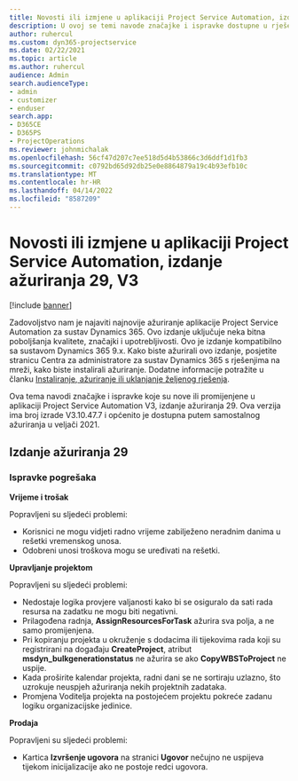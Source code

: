 ```yaml
---
title: Novosti ili izmjene u aplikaciji Project Service Automation, izdanje ažuriranja 29, V3
description: U ovoj se temi navode značajke i ispravke dostupne u rješenju Project Service Automation, izdanje ažuriranja 29, V3.
author: ruhercul
ms.custom: dyn365-projectservice
ms.date: 02/22/2021
ms.topic: article
ms.author: ruhercul
audience: Admin
search.audienceType:
- admin
- customizer
- enduser
search.app:
- D365CE
- D365PS
- ProjectOperations
ms.reviewer: johnmichalak
ms.openlocfilehash: 56cf47d207c7ee518d5d4b53866c3d6ddf1d1fb3
ms.sourcegitcommit: c0792bd65d92db25e0e8864879a19c4b93efb10c
ms.translationtype: MT
ms.contentlocale: hr-HR
ms.lasthandoff: 04/14/2022
ms.locfileid: "8587209"
---
```

# <a name="whats-new-or-changed-in-project-service-automation-update-release-29-v3"></a>Novosti ili izmjene u aplikaciji Project Service Automation, izdanje ažuriranja 29, V3

[!include [banner](../includes/psa-now-project-operations.md)]

Zadovoljstvo nam je najaviti najnovije ažuriranje aplikacije Project Service Automation za sustav Dynamics 365. Ovo izdanje uključuje neka bitna poboljšanja kvalitete, značajki i upotrebljivosti. Ovo je izdanje kompatibilno sa sustavom Dynamics 365 9.x. Kako biste ažurirali ovo izdanje, posjetite stranicu Centra za administratore za sustav Dynamics 365 s rješenjima na mreži, kako biste instalirali ažuriranje. Dodatne informacije potražite u članku [Instaliranje, ažuriranje ili uklanjanje željenog rješenja](/power-platform/admin/install-remove-preferred-solution).

Ova tema navodi značajke i ispravke koje su nove ili promijenjene u aplikaciji Project Service Automation V3, izdanje ažuriranja 29. Ova verzija ima broj izrade V3.10.47.7 i općenito je dostupna putem samostalnog ažuriranja u veljači 2021.

## <a name="update-release-29"></a>Izdanje ažuriranja 29

### <a name="bug-fixes"></a>Ispravke pogrešaka

**Vrijeme i trošak**

Popravljeni su sljedeći problemi:

- Korisnici ne mogu vidjeti radno vrijeme zabilježeno neradnim danima u rešetki vremenskog unosa.
- Odobreni unosi troškova mogu se uređivati na rešetki.

**Upravljanje projektom**

Popravljeni su sljedeći problemi:

- Nedostaje logika provjere valjanosti kako bi se osiguralo da sati rada resursa na zadatku ne mogu biti negativni.
- Prilagođena radnja, **AssignResourcesForTask** ažurira sva polja, a ne samo promijenjena.
- Pri kopiranju projekta u okruženje s dodacima ili tijekovima rada koji su registrirani na događaju **CreateProject**, atribut **msdyn_bulkgenerationstatus** ne ažurira se ako **CopyWBSToProject** ne uspije.
- Kada proširite kalendar projekta, radni dani se ne sortiraju uzlazno, što uzrokuje neuspjeh ažuriranja nekih projektnih zadataka.
- Promjena Voditelja projekta na postojećem projektu pokreće zadanu logiku organizacijske jedinice.

**Prodaja**

Popravljeni su sljedeći problemi:

- Kartica **Izvršenje ugovora** na stranici **Ugovor** nečujno ne uspijeva tijekom inicijalizacije ako ne postoje redci ugovora.
